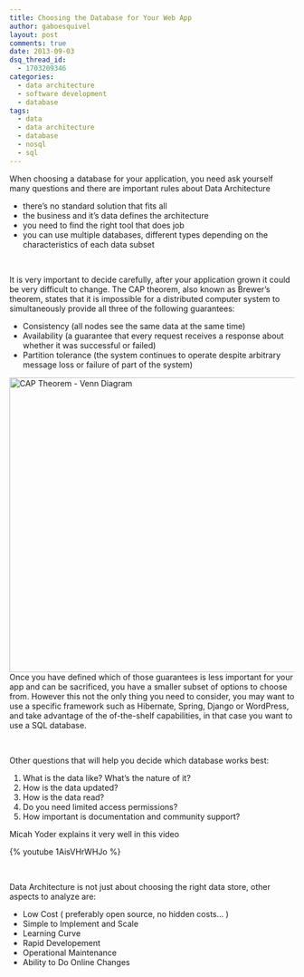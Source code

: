 ```yaml
---
title: Choosing the Database for Your Web App
author: gaboesquivel
layout: post
comments: true
date: 2013-09-03
dsq_thread_id:
  - 1703209346
categories:
  - data architecture
  - software development
  - database
tags:
  - data
  - data architecture
  - database
  - nosql
  - sql
---
```

When choosing a database for your application, you need ask yourself many questions and there are important rules about Data Architecture

*   there&#8217;s no standard solution that fits all
*   the business and it&#8217;s data defines the architecture
*   you need to find the right tool that does job
*   you can use multiple databases, different types depending on the characteristics of each data subset

&nbsp;

It is very important to decide carefully, after your application grown it could be very difficult to change. The CAP theorem, also known as Brewer&#8217;s theorem, states that it is impossible for a distributed computer system to simultaneously provide all three of the following guarantees:

*   Consistency (all nodes see the same data at the same time)
*   Availability (a guarantee that every request receives a response about whether it was successful or failed)
*   Partition tolerance (the system continues to operate despite arbitrary message loss or failure of part of the system)

<img class="size-full wp-image-591 aligncenter" alt="CAP Theorem - Venn Diagram" src="/images/2013/09/cap_venn.png" width="547" height="520" />  
<!--more-->Once you have defined which of those guarantees is less important for your app and can be sacrificed, you have a smaller subset of options to choose from. However this not the only thing you need to consider, you may want to use a specific framework such as Hibernate, Spring, Django or WordPress, and take advantage of the of-the-shelf capabilities, in that case you want to use a SQL database.

&nbsp;

Other questions that will help you decide which database works best:

1.  What is the data like? What&#8217;s the nature of it?
2.  How is the data updated?
3.  How is the data read?
4.  Do you need limited access permissions?
5.  How important is documentation and community support?

Micah Yoder explains it very well in this video

{% youtube 1AisVHrWHJo %}

&nbsp;

Data Architecture is not just about choosing the right data store, other aspects to analyze are:

*   Low Cost ( preferably open source, no hidden costs&#8230; )
*   Simple to Implement and Scale
*   Learning Curve
*   Rapid Developement
*   Operational Maintenance
*   Ability to Do Online Changes
